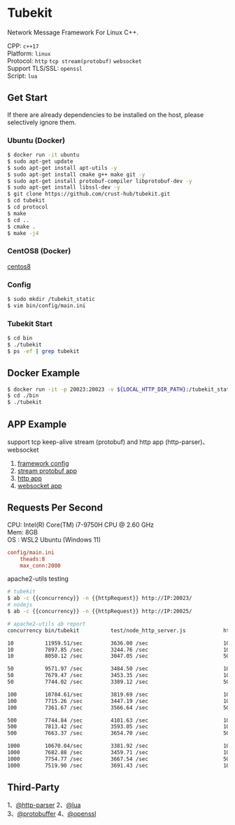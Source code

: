 # Tubekit

Network Message Framework For Linux C++.

CPP: `c++17`  
Platform: `linux`  
Protocol: `http` `tcp stream(protobuf)` `websocket`  
Support TLS/SSL: `openssl`  
Script: `lua`  

## Get Start

If there are already dependencies to be installed on the host, please selectively ignore them.

### Ubuntu (Docker)

```bash
$ docker run -it ubuntu
$ sudo apt-get update
$ sudo apt-get install apt-utils -y
$ sudo apt-get install cmake g++ make git -y
$ sudo apt-get install protobuf-compiler libprotobuf-dev -y
$ sudo apt-get install libssl-dev -y
$ git clone https://github.com/crust-hub/tubekit.git
$ cd tubekit
$ cd protocol
$ make
$ cd ..
$ cmake .
$ make -j4
```

### CentOS8 (Docker)

[centos8](./Centos8.md)

### Config

```bash
$ sudo mkdir /tubekit_static
$ vim bin/config/main.ini
```

### Tubekit Start

```bash
$ cd bin
$ ./tubekit
$ ps -ef | grep tubekit
```

## Docker Example

```bash
$ docker run -it -p 20023:20023 -v ${LOCAL_HTTP_DIR_PATH}:/tubekit_static gaowanlu/tubekit:latest bash
$ cd ./bin
$ ./tubekit
```

## APP Example

support tcp keep-alive stream (protobuf) and http app (http-parser)、websocket

1. [framework config](https://github.com/crust-hub/tubekit/blob/main/bin/config/main.ini)
2. [stream protobuf app](https://github.com/crust-hub/tubekit/blob/main/src/app/stream_app.cpp)
3. [http app](https://github.com/crust-hub/tubekit/blob/main/src/app/http_app.cpp)
4. [websocket app](https://github.com/crust-hub/tubekit/blob/main/src/app/websocket_app.cpp)

## Requests Per Second

CPU: Intel(R) Core(TM) i7-9750H CPU @ 2.60 GHz  
Mem: 8GB  
OS : WSL2 Ubuntu (Windows 11)

```ini
config/main.ini 
    theads:8  
    max_conn:2000  
```

apache2-utils testing

```bash
# tubekit
$ ab -c {{concurrency}} -n {{httpRequest}} http://IP:20023/
# nodejs
$ ab -c {{concurrency}} -n {{httpRequest}} http://IP:20025/
```

```bash
# apache2-utils ab report
concurrency bin/tubekit          test/node_http_server.js            httpRequest     responseBodySize

10          11959.51/sec         3636.00 /sec                        10000           890bytes
10          7897.85 /sec         3244.76 /sec                        100000          890bytes
10          8050.12 /sec         3047.05 /sec                        500000          890bytes

50          9571.97 /sec         3484.50 /sec                        10000           890bytes
50          7679.47 /sec         3453.35 /sec                        100000          890bytes
50          7744.02 /sec         3389.12 /sec                        500000          890bytes

100         10784.61/sec         3819.69 /sec                        10000           890bytes
100         7715.26 /sec         3447.19 /sec                        100000          890bytes
100         7361.67 /sec         3566.64 /sec                        500000          890bytes

500         7744.84 /sec         4101.63 /sec                        10000           890bytes
500         7813.42 /sec         3593.05 /sec                        100000          890bytes
500         7663.37 /sec         3654.70 /sec                        500000          890bytes

1000        10670.04/sec         3381.92 /sec                        10000           890bytes
1000        7682.88 /sec         3459.71 /sec                        100000          890bytes
1000        7754.77 /sec         3667.54 /sec                        500000          890bytes
1000        7519.90 /sec         3691.43 /sec                        1000000         890bytes
```

## Third-Party

1、[@http-parser](https://github.com/nodejs/http-parser)  2、[@lua](https://github.com/lua/lua)  
3、[@protobuffer](https://github.com/protocolbuffers/protobuf)  4、[@openssl](https://github.com/openssl/openssl)  

